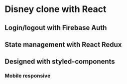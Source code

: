# Disney clone with React
## Login/logout with Firebase Auth
## State management with React Redux
## Designed with styled-components
### Mobile responsive